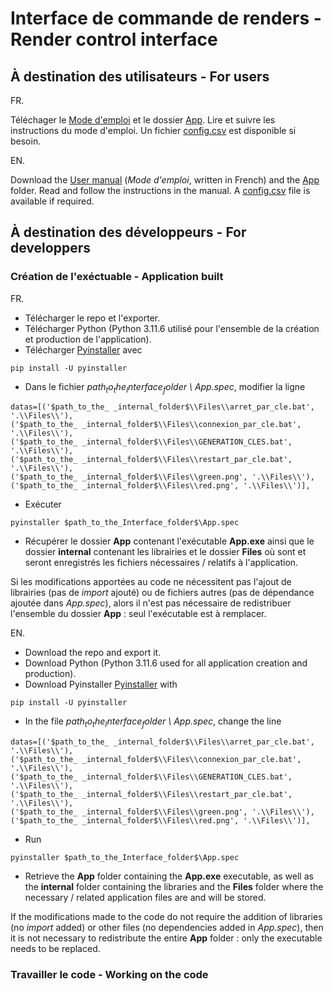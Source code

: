 # Interface de commande de renders - Render control interface

## À destination des utilisateurs - For users
FR.

Téléchager le [Mode d'emploi](https://github.com/lauralvd01/Laura/blob/main/Mode%20d'emploi.pdf) et le dossier [App](https://github.com/lauralvd01/Laura/tree/main/App).
Lire et suivre les instructions du mode d'emploi.
Un fichier [config.csv](https://github.com/lauralvd01/Laura/blob/main/_internal/Files/config.csv) est disponible si besoin.

EN.

Download the [User manual](https://github.com/lauralvd01/Laura/blob/main/Mode%20d'emploi.pdf) (_Mode d'emploi_, written in French) and the [App](https://github.com/lauralvd01/Laura/tree/main/App) folder.
Read and follow the instructions in the manual.
A [config.csv](https://github.com/lauralvd01/Laura/blob/main/_internal/Files/config.csv) file is available if required.

## À destination des développeurs - For developpers
### Création de l'exéctuable - Application built
FR.

- Télécharger le repo et l'exporter.
- Télécharger Python (Python 3.11.6 utilisé pour l'ensemble de la création et production de l'application).
- Télécharger [Pyinstaller](https://pyinstaller.org/en/stable/) avec
```
pip install -U pyinstaller
```
- Dans le fichier _$path_to_the_Interface_folder$ \ App.spec_, modifier la ligne
```
datas=[('$path_to_the_ _internal_folder$\\Files\\arret_par_cle.bat', '.\\Files\\'),
('$path_to_the_ _internal_folder$\\Files\\connexion_par_cle.bat', '.\\Files\\'),
('$path_to_the_ _internal_folder$\\Files\\GENERATION_CLES.bat', '.\\Files\\'),
('$path_to_the_ _internal_folder$\\Files\\restart_par_cle.bat', '.\\Files\\'),
('$path_to_the_ _internal_folder$\\Files\\green.png', '.\\Files\\'),
('$path_to_the_ _internal_folder$\\Files\\red.png', '.\\Files\\')],
```
- Exécuter
```
pyinstaller $path_to_the_Interface_folder$\App.spec
```
- Récupérer le dossier __App__ contenant l'exécutable __App.exe__ ainsi que le dossier __internal__ contenant les librairies et le dossier __Files__ où sont et seront enregistrés les fichiers nécessaires / relatifs à l'application.

Si les modifications apportées au code ne nécessitent pas l'ajout de librairies (pas de _import_ ajouté) ou de fichiers autres (pas de dépendance ajoutée dans _App.spec_), alors il n'est pas nécessaire de redistribuer l'ensemble du dossier __App__ : seul l'exécutable est à remplacer.

EN.

- Download the repo and export it.
- Download Python (Python 3.11.6 used for all application creation and production).
- Download Pyinstaller [Pyinstaller](https://pyinstaller.org/en/stable/) with
```
pip install -U pyinstaller
```
- In the file _$path_to_the_Interface_folder$ \ App.spec_, change the line
```
datas=[('$path_to_the_ _internal_folder$\\Files\\arret_par_cle.bat', '.\\Files\\'),
('$path_to_the_ _internal_folder$\\Files\\connexion_par_cle.bat', '.\\Files\\'),
('$path_to_the_ _internal_folder$\\Files\\GENERATION_CLES.bat', '.\\Files\\'),
('$path_to_the_ _internal_folder$\\Files\\restart_par_cle.bat', '.\\Files\\'),
('$path_to_the_ _internal_folder$\\Files\\green.png', '.\\Files\\'),
('$path_to_the_ _internal_folder$\\Files\\red.png', '.\\Files\\')],
```
- Run
```
pyinstaller $path_to_the_Interface_folder$\App.spec
```
- Retrieve the __App__ folder containing the __App.exe__ executable, as well as the __internal__ folder containing the libraries and the __Files__ folder where the necessary / related application files are and will be stored.

If the modifications made to the code do not require the addition of libraries (no _import_ added) or other files (no dependencies added in _App.spec_), then it is not necessary to redistribute the entire __App__ folder : only the executable needs to be replaced.

### Travailler le code - Working on the code
